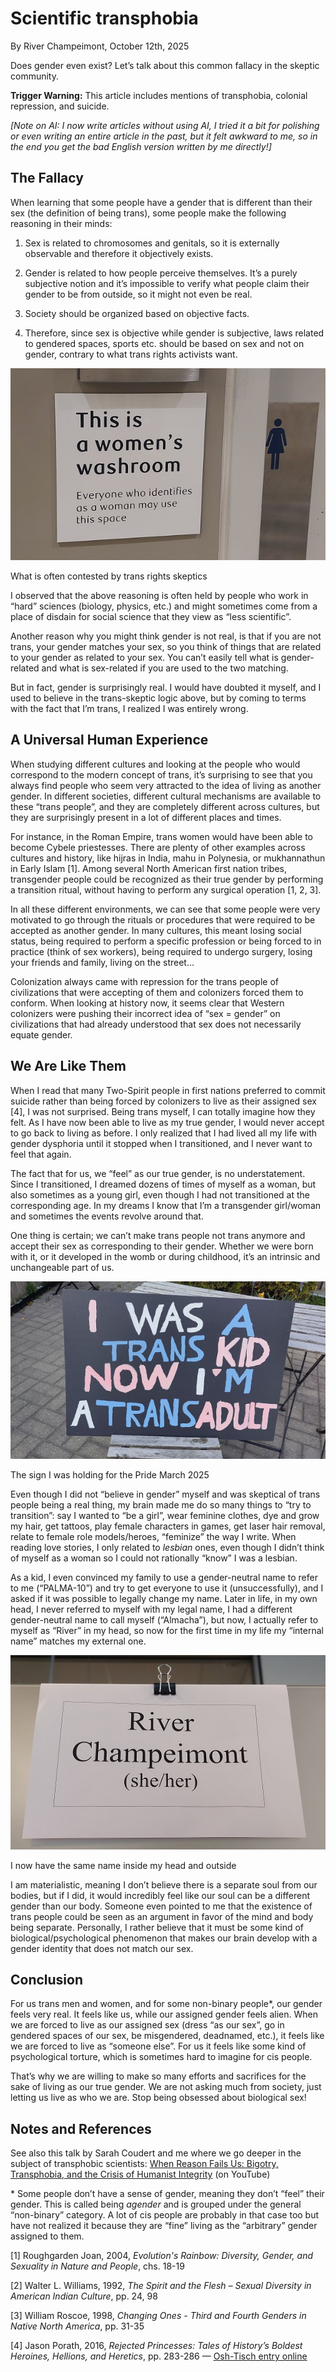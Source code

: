 # Scientific transphobia

By River Champeimont, October 12th, 2025

Does gender even exist? Let’s talk about this common fallacy in the
skeptic community.

**Trigger Warning:** This article includes mentions of transphobia,
colonial repression, and suicide.

*\[Note on AI: I now write articles without using AI, I tried it a bit
for polishing or even writing an entire article in the past, but it felt
awkward to me, so in the end you get the bad English version written by
me directly!\]*

## The Fallacy

When learning that some people have a gender that is different than
their sex (the definition of being trans), some people make the
following reasoning in their minds:

1.  Sex is related to chromosomes and genitals, so it is externally
    observable and therefore it objectively exists.

2.  Gender is related to how people perceive themselves. It’s a purely
    subjective notion and it’s impossible to verify what people claim
    their gender to be from outside, so it might not even be real.

3.  Society should be organized based on objective facts.

4.  Therefore, since sex is objective while gender is subjective, laws
    related to gendered spaces, sports etc. should be based on sex and
    not on gender, contrary to what trans rights activists want.

![A women's washroom sign saying explicitly "Everyone who identifies as a woman may use this space"](scientific_transphobia/washroom.jpg)

What is often contested by trans rights skeptics

I observed that the above reasoning is often held by people who work in
“hard” sciences (biology, physics, etc.) and might sometimes come from a
place of disdain for social science that they view as “less scientific”.

Another reason why you might think gender is not real, is that if you
are not trans, your gender matches your sex, so you think of things that
are related to your gender as related to your sex. You can’t easily tell
what is gender-related and what is sex-related if you are used to the
two matching.

But in fact, gender is surprisingly real. I would have doubted it
myself, and I used to believe in the trans-skeptic logic above, but by
coming to terms with the fact that I’m trans, I realized I was entirely
wrong.

## A Universal Human Experience

When studying different cultures and looking at the people who would
correspond to the modern concept of trans, it’s surprising to see that
you always find people who seem very attracted to the idea of living as
another gender. In different societies, different cultural mechanisms
are available to these “trans people”, and they are completely different
across cultures, but they are surprisingly present in a lot of different
places and times.

For instance, in the Roman Empire, trans women would have been able to
become Cybele priestesses. There are plenty of other examples across
cultures and history, like hijras in India, mahu in Polynesia, or
mukhannathun in Early Islam \[1\]. Among several North American first
nation tribes, transgender people could be recognized as their true
gender by performing a transition ritual, without having to perform any
surgical operation \[1, 2, 3\].

In all these different environments, we can see that some people were
very motivated to go through the rituals or procedures that were
required to be accepted as another gender. In many cultures, this meant
losing social status, being required to perform a specific profession or
being forced to in practice (think of sex workers), being required to
undergo surgery, losing your friends and family, living on the street…

Colonization always came with repression for the trans people of
civilizations that were accepting of them and colonizers forced them to
conform. When looking at history now, it seems clear that Western
colonizers were pushing their incorrect idea of “sex = gender” on
civilizations that had already understood that sex does not necessarily
equate gender.

## We Are Like Them

When I read that many Two-Spirit people in first nations preferred to
commit suicide rather than being forced by colonizers to live as their
assigned sex \[4\], I was not surprised. Being trans myself, I can
totally imagine how they felt. As I have now been able to live as my
true gender, I would never accept to go back to living as before. I only
realized that I had lived all my life with gender dysphoria until it
stopped when I transitioned, and I never want to feel that again.

The fact that for us, we “feel” as our true gender, is no
understatement. Since I transitioned, I dreamed dozens of times of
myself as a woman, but also sometimes as a young girl, even though I had
not transitioned at the corresponding age. In my dreams I know that I’m
a transgender girl/woman and sometimes the events revolve around that.

One thing is certain; we can’t make trans people not trans anymore and
accept their sex as corresponding to their gender. Whether we were born
with it, or it developed in the womb or during childhood, it’s an
intrinsic and unchangeable part of us.

![A painted protest sign saying "I was a trans kid now I'm a trans adult"](scientific_transphobia/pride_sign.jpg)

The sign I was holding for the Pride March 2025

Even though I did not “believe in gender” myself and was skeptical of
trans people being a real thing, my brain made me do so many things to
“try to transition”: say I wanted to “be a girl”, wear feminine clothes,
dye and grow my hair, get tattoos, play female characters in games, get
laser hair removal, relate to female role models/heroes, “feminize” the
way I write. When reading love stories, I only related to *lesbian*
ones, even though I didn’t think of myself as a woman so I could not
rationally “know” I was a lesbian.

As a kid, I even convinced my family to use a gender-neutral name to
refer to me (“PALMA-10”) and try to get everyone to use it
(unsuccessfully), and I asked if it was possible to legally change my
name. Later in life, in my own head, I never referred to myself with my
legal name, I had a different gender-neutral name to call myself
(“Almacha”), but now, I actually refer to myself as “River” in my head,
so now for the first time in my life my “internal name” matches my
external one.

![A name sign in an office saying "River Champeimont (she/her)"](scientific_transphobia/name_sign.jpg)

I now have the same name inside my head and outside

I am materialistic, meaning I don’t believe there is a separate soul
from our bodies, but if I did, it would incredibly feel like our soul
can be a different gender than our body. Someone even pointed to me that
the existence of trans people could be seen as an argument in favor of
the mind and body being separate. Personally, I rather believe that it
must be some kind of biological/psychological phenomenon that makes our
brain develop with a gender identity that does not match our sex.

## Conclusion

For us trans men and women, and for some non-binary people\*, our gender
feels very real. It feels like us, while our assigned gender feels
alien. When we are forced to live as our assigned sex (dress “as our
sex”, go in gendered spaces of our sex, be misgendered, deadnamed,
etc.), it feels like we are forced to live as “someone else”. For us it
feels like some kind of psychological torture, which is sometimes hard
to imagine for cis people.

That’s why we are willing to make so many efforts and sacrifices for the
sake of living as our true gender. We are not asking much from society,
just letting us live as who we are. Stop being obsessed about biological
sex!

## Notes and References

See also this talk by Sarah Coudert and me where we go deeper in the
subject of transphobic scientists: [When Reason Fails Us: Bigotry,
Transphobia, and the Crisis of Humanist
Integrity](https://www.youtube.com/watch?v=aAEoy9k9cwM) (on YouTube)

\* Some people don’t have a sense of gender, meaning they don’t “feel”
their gender. This is called being *agender* and is grouped under the
general “non-binary” category. A lot of cis people are probably in that
case too but have not realized it because they are “fine” living as the
“arbitrary” gender assigned to them.

\[1\] Roughgarden Joan, 2004, *Evolution's Rainbow: Diversity, Gender,
and Sexuality in Nature and People*, chs. 18-19

\[2\] Walter L. Williams, 1992, *The Spirit and the Flesh – Sexual
Diversity in American Indian Culture*, pp. 24, 98

\[3\] William Roscoe, 1998, *Changing Ones - Third and Fourth Genders in
Native North America*, pp. 31-35

\[4\] Jason Porath, 2016, *Rejected Princesses: Tales of History’s
Boldest Heroines, Hellions, and Heretics*, pp. 283-286 — [Osh-Tisch
entry online](http://www.rejectedprincesses.com/princesses/osh-tisch)

